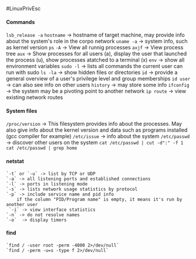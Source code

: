 #LinuxPrivEsc

#### Commands
`lsb_release -a`
`hostname` -> hostname of target machine, may provide info about the system's role in the corpo network
`uname -a` -> system info, such as kernel version
`ps` 
	`-A` -> View all runnig processes
	`axjf` -> View process tree
	`aux` -> Show processes for all users (a), display the user that launched the process (u), show processes atatched to a terminal (x)
`env` -> show all environment variables
`sudo -l` -> lists all commands the current user can run with sudo
`ls -la` -> show hidden files or directories
`id` -> provide a general overview of a user's privilege level and group memberships
	`id user` -> can also see info on other users
`history` -> may store some info 
`ifconfig` -> the system may be a pivoting point to another network
`ip route` -> view existing network routes

#### System files
`/proc/version` -> This filesystem provides info about the processes. May also give info about the kernel version and data such as programs installed (gcc compiler for example)
`/etc/issue` -> info about the system
`/etc/passwd` -> discover other users on the system
	`cat /etc/passwd | cut -d":" -f 1`
	`cat /etc/passwd | grep home`

#### netstat 
	`-t` or `-u` -> list by TCP or UDP
	`-a` -> all listening ports and established connections
	`-l` -> ports in listening mode
	`-s` -> lists network usage statistics by protocol
	`-p` -> include service name and pid info
		if the column "PID/Program name" is empty, it means it's run by another user
	 `-i` -> view interface statistics
	`-n` -> do not resolve names
	`-o`  -> display timers

#### find
	`find / -user root -perm -4000 2>/dev/null`
	`find / -perm -u=s -type f 2>/dev/null`